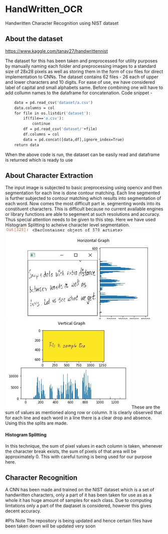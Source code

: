 # HandWritten_OCR
Handwritten Character Recognition using NIST dataset

## About the dataset
https://www.kaggle.com/tanay27/handwrittennist

The dataset for this has been taken and preprocessed for utility purposes by manually naming each folder and preprocessing images to a standard size of 28x28 pixels as well as storing them in the form of csv files for direct implementation to CNNs.
The dataset contains 62 files - 26 each of upper and lower characters and 10 digits. For ease of use, ew have considered label of capital and small alphabets same.
Before combining one will have to add collumn names to the dataframe for concatenation.
Code snippet  - 
``` def initialise():
    data = pd.read_csv('dataset/a.csv')
    data.columns = col
    for file in os.listdir('dataset'):
        if(file=='a.csv'):
            continue
        df = pd.read_csv('dataset/'+file)
        df.columns = col
        data = pd.concat([data,df],ignore_index=True)
    return data 
 ```   
When the above code is run, the dataset can be easily read and dataframe is returned which is ready to use

## About Character Extraction
The input image is subjected to basic preprocessing using opencv and then segmentation for each line is done contour matching.
Each line segmented is further subjected to contour matching which results into segmentation of each word. 
Now comes the most difficult part ie. segmenting words into its constituent characters. 
This is difficult because no current available engines or library functions are able to segement at such resolutions and accuracy.
Thus special attention needs to be given to this step.
Here we have used Histogram Splitting to acheive character level segmentation.
![alt text](https://github.com/Tanay-27/HandWritten_OCR/blob/main/h.JPG)
![alt text](https://github.com/Tanay-27/HandWritten_OCR/blob/main/v.JPG)
These are the sum of values as mentioned along row or column. It is clearly observed that for each line and each word in a line there is a clear drop and absence. 
Using this the splits are made.
#### Histogram Splitting
In this technique, the sum of pixel values in each column is taken, whenever the character break exists, the sum of pixels of that area will be approximately 0.
This with careful tuning is being used for our purpose here.

## Character Recognition
A CNN has been made and trained on the NIST dataset which is a set of handwritten characters, only a part of it has been taken for use as as a whole it has huge amount of samples for each class. Due to computing limtations only a part of the daqtaset is considered, however this gives decent accuracy.



#Pls Note 
The repository is being updated and hence certain files have been taken down will be updated very soon
